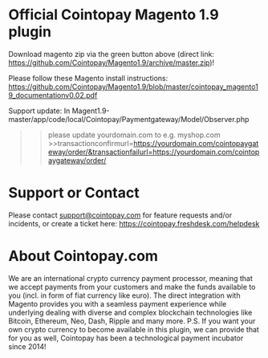 # Official Cointopay Magento 1.9 plugin
 Download magento zip via the green button above (direct link: https://github.com/Cointopay/Magento1.9/archive/master.zip)!

Please follow these Magento install instructions:
https://github.com/Cointopay/Magento1.9/blob/master/cointopay_magento19_documentationv0.02.pdf

Support update: In Magent1.9-master/app/code/local/Cointopay/Paymentgateway/Model/Observer.php
>> please update yourdomain.com to e.g. myshop.com >>transactionconfirmurl=https://yourdomain.com/cointopaygateway/order/&transactionfailurl=https://yourdomain.com/cointopaygateway/order/

# Support or Contact
Please contact support@cointopay.com for feature requests and/or incidents, or create a ticket here: https://cointopay.freshdesk.com/helpdesk

# About Cointopay.com
We are an international crypto currency payment processor, meaning that we accept payments from your customers and make the funds available to you (incl. in form of fiat currency like euro). The direct integration with Magento provides you with a seamless payment experience while underlying dealing with diverse and complex blockchain technologies like Bitcoin, Ethereum, Neo, Dash, Ripple and many more. P.S. If you want your own crypto currency to become available in this plugin, we can provide that for you as well, Cointopay has been a technological payment incubator since 2014!
